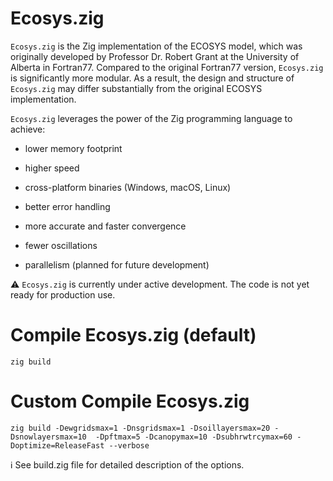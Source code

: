 # Ecosys.zig

```Ecosys.zig``` is the Zig implementation of the ECOSYS model, which was originally developed by Professor Dr. Robert Grant at the University of Alberta in Fortran77. Compared to the original Fortran77 version, ```Ecosys.zig``` is significantly more modular. As a result, the design and structure of ```Ecosys.zig``` may differ substantially from the original ECOSYS implementation.

```Ecosys.zig``` leverages the power of the Zig programming language to achieve:

- lower memory footprint

- higher speed

- cross-platform binaries (Windows, macOS, Linux)

- better error handling

- more accurate and faster convergence

- fewer oscillations

- parallelism (planned for future development)

⚠️  ```Ecosys.zig``` is currently under active development. The code is not yet ready for production use.

# Compile Ecosys.zig (default)
`zig build`

# Custom Compile Ecosys.zig
`zig build -Dewgridsmax=1 -Dnsgridsmax=1 -Dsoillayersmax=20 -Dsnowlayersmax=10  -Dpftmax=5 -Dcanopymax=10 -Dsubhrwtrcymax=60 -Doptimize=ReleaseFast --verbose`

ℹ️  See build.zig file for detailed description of the options.
